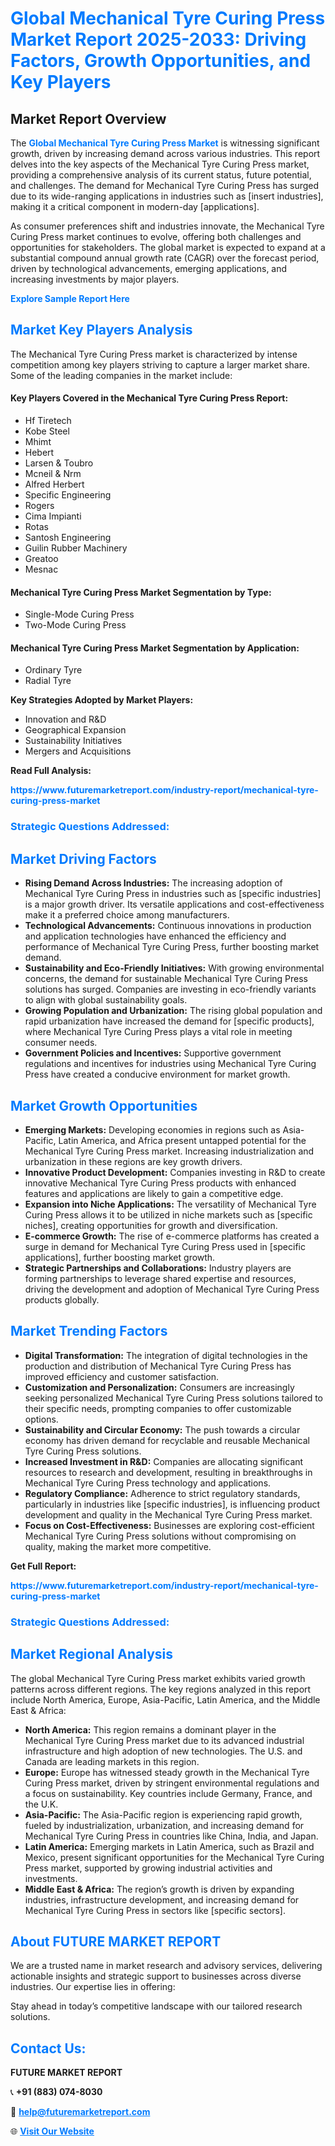 <h1 style="color: #007BFF;">Global Mechanical Tyre Curing Press Market Report 2025-2033: Driving Factors, Growth Opportunities, and Key Players</h1>

<section id="overview">
<h2>Market Report Overview</h2>
<p>The <a href="https://www.futuremarketreport.com/industry-report/mechanical-tyre-curing-press-market" style="color: #007BFF; text-decoration: none;"><strong>Global Mechanical Tyre Curing Press Market</strong></a> is witnessing significant growth, driven by increasing demand across various industries. This report delves into the key aspects of the Mechanical Tyre Curing Press market, providing a comprehensive analysis of its current status, future potential, and challenges. The demand for Mechanical Tyre Curing Press has surged due to its wide-ranging applications in industries such as [insert industries], making it a critical component in modern-day [applications].</p>
<p>As consumer preferences shift and industries innovate, the Mechanical Tyre Curing Press market continues to evolve, offering both challenges and opportunities for stakeholders. The global market is expected to expand at a substantial compound annual growth rate (CAGR) over the forecast period, driven by technological advancements, emerging applications, and increasing investments by major players.</p>
</section>

<section id="overview">
<p><a href="https://www.futuremarketreport.com/request-sample/reportId=30946" style="color: #007BFF; text-decoration: none;"><strong>Explore Sample Report Here</strong></a></p>
</section>

<section id="key-players">
<h2 style="color: #007BFF;">Market Key Players Analysis</h2>
<p>The Mechanical Tyre Curing Press market is characterized by intense competition among key players striving to capture a larger market share. Some of the leading companies in the market include:</p>
<h4>Key Players Covered in the Mechanical Tyre Curing Press Report:</h4>
<ul><li>Hf Tiretech</li><li>Kobe Steel</li><li>Mhimt</li><li>Hebert</li><li>Larsen &amp; Toubro</li><li>Mcneil &amp; Nrm</li><li>Alfred Herbert</li><li>Specific Engineering</li><li>Rogers</li><li>Cima Impianti</li><li>Rotas</li><li>Santosh Engineering</li><li>Guilin Rubber Machinery</li><li>Greatoo</li><li>Mesnac</li></ul>
<h4>Mechanical Tyre Curing Press Market Segmentation by Type:</h4>
<ul><li>Single-Mode Curing Press</li><li>Two-Mode Curing Press</li></ul>

<h4>Mechanical Tyre Curing Press Market Segmentation by Application:</h4>
<ul><li>Ordinary Tyre</li><li>Radial Tyre</li></ul>
<p><strong>Key Strategies Adopted by Market Players:</strong></p>
<ul>
<li>Innovation and R&D</li>
<li>Geographical Expansion</li>
<li>Sustainability Initiatives</li>
<li>Mergers and Acquisitions</li>
</ul>
</section>

<section>
<p><strong>Read Full Analysis: </strong></p><a href="https://www.futuremarketreport.com/industry-report/mechanical-tyre-curing-press-market" style="color: #007BFF; text-decoration: none;"><strong>https://www.futuremarketreport.com/industry-report/mechanical-tyre-curing-press-market</strong></a>
<h3 style="color: #007BFF;">Strategic Questions Addressed:</h3>
</section>

<section id="driving-factors">
<h2 style="color: #007BFF;">Market Driving Factors</h2>
<ul>
<li><strong>Rising Demand Across Industries:</strong> The increasing adoption of Mechanical Tyre Curing Press in industries such as [specific industries] is a major growth driver. Its versatile applications and cost-effectiveness make it a preferred choice among manufacturers.</li>
<li><strong>Technological Advancements:</strong> Continuous innovations in production and application technologies have enhanced the efficiency and performance of Mechanical Tyre Curing Press, further boosting market demand.</li>
<li><strong>Sustainability and Eco-Friendly Initiatives:</strong> With growing environmental concerns, the demand for sustainable Mechanical Tyre Curing Press solutions has surged. Companies are investing in eco-friendly variants to align with global sustainability goals.</li>
<li><strong>Growing Population and Urbanization:</strong> The rising global population and rapid urbanization have increased the demand for [specific products], where Mechanical Tyre Curing Press plays a vital role in meeting consumer needs.</li>
<li><strong>Government Policies and Incentives:</strong> Supportive government regulations and incentives for industries using Mechanical Tyre Curing Press have created a conducive environment for market growth.</li>
</ul>
</section>

<section id="growth-opportunities">
<h2 style="color: #007BFF;">Market Growth Opportunities</h2>
<ul>
<li><strong>Emerging Markets:</strong> Developing economies in regions such as Asia-Pacific, Latin America, and Africa present untapped potential for the Mechanical Tyre Curing Press market. Increasing industrialization and urbanization in these regions are key growth drivers.</li>
<li><strong>Innovative Product Development:</strong> Companies investing in R&D to create innovative Mechanical Tyre Curing Press products with enhanced features and applications are likely to gain a competitive edge.</li>
<li><strong>Expansion into Niche Applications:</strong> The versatility of Mechanical Tyre Curing Press allows it to be utilized in niche markets such as [specific niches], creating opportunities for growth and diversification.</li>
<li><strong>E-commerce Growth:</strong> The rise of e-commerce platforms has created a surge in demand for Mechanical Tyre Curing Press used in [specific applications], further boosting market growth.</li>
<li><strong>Strategic Partnerships and Collaborations:</strong> Industry players are forming partnerships to leverage shared expertise and resources, driving the development and adoption of Mechanical Tyre Curing Press products globally.</li>
</ul>
</section>

<section id="trending-factors">
<h2 style="color: #007BFF;">Market Trending Factors</h2>
<ul>
<li><strong>Digital Transformation:</strong> The integration of digital technologies in the production and distribution of Mechanical Tyre Curing Press has improved efficiency and customer satisfaction.</li>
<li><strong>Customization and Personalization:</strong> Consumers are increasingly seeking personalized Mechanical Tyre Curing Press solutions tailored to their specific needs, prompting companies to offer customizable options.</li>
<li><strong>Sustainability and Circular Economy:</strong> The push towards a circular economy has driven demand for recyclable and reusable Mechanical Tyre Curing Press solutions.</li>
<li><strong>Increased Investment in R&D:</strong> Companies are allocating significant resources to research and development, resulting in breakthroughs in Mechanical Tyre Curing Press technology and applications.</li>
<li><strong>Regulatory Compliance:</strong> Adherence to strict regulatory standards, particularly in industries like [specific industries], is influencing product development and quality in the Mechanical Tyre Curing Press market.</li>
<li><strong>Focus on Cost-Effectiveness:</strong> Businesses are exploring cost-efficient Mechanical Tyre Curing Press solutions without compromising on quality, making the market more competitive.</li>
</ul>
</section>

<section>
<p><strong>Get Full Report: </strong></p><a href="https://www.futuremarketreport.com/industry-report/mechanical-tyre-curing-press-market" style="color: #007BFF; text-decoration: none;"><strong>https://www.futuremarketreport.com/industry-report/mechanical-tyre-curing-press-market</strong></a>
<h3 style="color: #007BFF;">Strategic Questions Addressed:</h3>
</section>


<section id="regional-analysis">
<h2 style="color: #007BFF;">Market Regional Analysis</h2>
<p>The global Mechanical Tyre Curing Press market exhibits varied growth patterns across different regions. The key regions analyzed in this report include North America, Europe, Asia-Pacific, Latin America, and the Middle East & Africa:</p>
<ul>
<li><strong>North America:</strong> This region remains a dominant player in the Mechanical Tyre Curing Press market due to its advanced industrial infrastructure and high adoption of new technologies. The U.S. and Canada are leading markets in this region.</li>
<li><strong>Europe:</strong> Europe has witnessed steady growth in the Mechanical Tyre Curing Press market, driven by stringent environmental regulations and a focus on sustainability. Key countries include Germany, France, and the U.K.</li>
<li><strong>Asia-Pacific:</strong> The Asia-Pacific region is experiencing rapid growth, fueled by industrialization, urbanization, and increasing demand for Mechanical Tyre Curing Press in countries like China, India, and Japan.</li>
<li><strong>Latin America:</strong> Emerging markets in Latin America, such as Brazil and Mexico, present significant opportunities for the Mechanical Tyre Curing Press market, supported by growing industrial activities and investments.</li>
<li><strong>Middle East & Africa:</strong> The region’s growth is driven by expanding industries, infrastructure development, and increasing demand for Mechanical Tyre Curing Press in sectors like [specific sectors].</li>
</ul>
</section>

<footer>
<h2 style="color: #007BFF;">About FUTURE MARKET REPORT</h2>
<p>We are a trusted name in market research and advisory services, delivering actionable insights and strategic support to businesses across diverse industries. Our expertise lies in offering:</p>

<p>Stay ahead in today’s competitive landscape with our tailored research solutions.</p>

<h2 style="color: #007BFF;">Contact Us:</h2>
<p><strong>FUTURE MARKET REPORT</strong></p>
<p>📞 <strong>+91 (883) 074-8030</strong></p>
<p>📧 <strong><a href="mailto:help@futuremarketreport.com" style="color: #007BFF;">help@futuremarketreport.com</a></strong></p>
<p>🌐 <strong><a href="https://www.futuremarketreport.com/" style="color: #007BFF;">Visit Our Website</a></strong></p>
</footer>